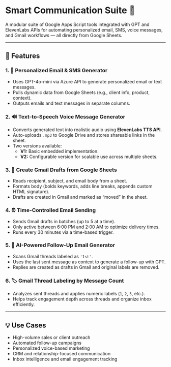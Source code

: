 # Smart Communication Suite 🚀

A modular suite of Google Apps Script tools integrated with GPT and ElevenLabs APIs for automating personalized email, SMS, voice messages, and Gmail workflows — all directly from Google Sheets.

---

## 🔧 Features

### 1. 📧 Personalized Email & SMS Generator
- Uses GPT-4o-mini via Azure API to generate personalized email or text messages.
- Pulls dynamic data from Google Sheets (e.g., client info, product, context).
- Outputs emails and text messages in separate columns.

### 2. 🔊 Text-to-Speech Voice Message Generator
- Converts generated text into realistic audio using **ElevenLabs TTS API**.
- Auto-uploads `.mp3` to Google Drive and stores shareable links in the sheet.
- Two versions available:
  - **V1:** Basic embedded implementation.
  - **V2:** Configurable version for scalable use across multiple sheets.

### 3. 📨 Create Gmail Drafts from Google Sheets
- Reads recipient, subject, and email body from a sheet.
- Formats body (bolds keywords, adds line breaks, appends custom HTML signature).
- Drafts are created in Gmail and marked as “moved” in the sheet.

### 4. ⏰ Time-Controlled Email Sending
- Sends Gmail drafts in batches (up to 5 at a time).
- Only active between 6:00 PM and 2:00 AM to optimize delivery times.
- Runs every 30 minutes via a time-based trigger.

### 5. 🔁 AI-Powered Follow-Up Email Generator
- Scans Gmail threads labeled as `'1st'`.
- Uses the last sent message as context to generate a follow-up with GPT.
- Replies are created as drafts in Gmail and original labels are removed.

### 6. 🏷️ Gmail Thread Labeling by Message Count
- Analyzes sent threads and applies numeric labels (`1`, `2`, `3`, etc.).
- Helps track engagement depth across threads and organize inbox efficiently.

---

## 💡 Use Cases

- High-volume sales or client outreach
- Automated follow-up campaigns
- Personalized voice-based marketing
- CRM and relationship-focused communication
- Inbox intelligence and email engagement tracking
